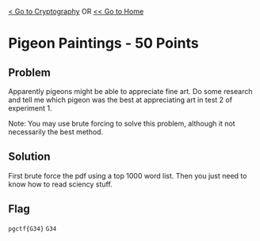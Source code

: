 [< Go to Cryptography](/Cryptography) OR [<< Go to Home](/)
# Pigeon Paintings - 50 Points
## Problem
Apparently pigeons might be able to appreciate fine art. Do some research and tell me which pigeon was the best at appreciating art in test 2 of experiment 1.

Note: You may use brute forcing to solve this problem, although it not necessarily the best method.

## Solution
First brute force the pdf using a top 1000 word list. Then you just need to know how to read sciency stuff.

## Flag
`pgctf{G34}`
`G34`
